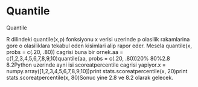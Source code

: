 # Quantile


Quantile



R dilindeki quantile(x,p) fonksiyonu x verisi uzerinde p olasilik rakamlarina gore o olasiliklara tekabul eden kisimlari alip rapor eder. Mesela quantile(x, probs = c(.20, .80)) cagrisi buna bir ornek.aa = c(1,2,3,4,5,6,7,8,9,10)quantile(aa, probs = c(.20, .80))20% 80%2.8 8.2Python uzerinde ayni isi scoreatpercentile cagrisi yapiyor.x = numpy.array([1,2,3,4,5,6,7,8,9,10])print stats.scoreatpercentile(x, 20)print stats.scoreatpercentile(x, 80)Sonuc yine 2.8 ve 8.2 olarak gelecek.




